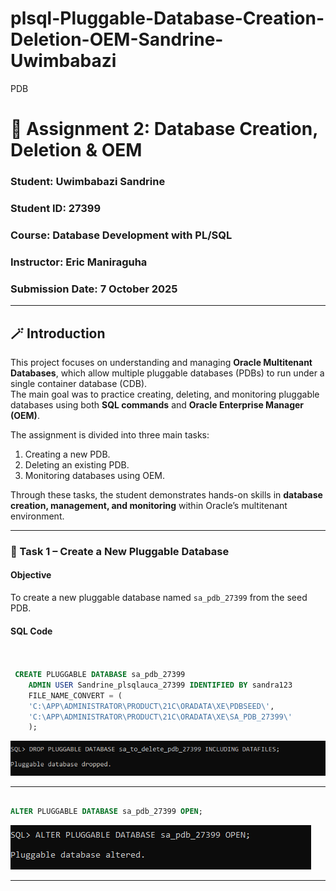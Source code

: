 # plsql-Pluggable-Database-Creation-Deletion-OEM-Sandrine-Uwimbabazi
PDB
# 🧩 Assignment 2: Database Creation, Deletion & OEM

### Student: Uwimbabazi Sandrine  
### Student ID: 27399  
### Course: Database Development with PL/SQL 
### Instructor: Eric Maniraguha  
### Submission Date: 7 October 2025  

---

## 🪄 Introduction

This project focuses on understanding and managing **Oracle Multitenant Databases**, which allow multiple pluggable databases (PDBs) to run under a single container database (CDB).  
The main goal was to practice creating, deleting, and monitoring pluggable databases using both **SQL commands** and **Oracle Enterprise Manager (OEM)**.  

The assignment is divided into three main tasks:
1. Creating a new PDB.  
2. Deleting an existing PDB.  
3. Monitoring databases using OEM.  

Through these tasks, the student demonstrates hands-on skills in **database creation, management, and monitoring** within Oracle’s multitenant environment.

---


### 🧠 Task 1 – Create a New Pluggable Database

#### Objective  
To create a new pluggable database named `sa_pdb_27399` from the seed PDB.

#### SQL Code
```sql


 CREATE PLUGGABLE DATABASE sa_pdb_27399
    ADMIN USER Sandrine_plsqlauca_27399 IDENTIFIED BY sandra123
    FILE_NAME_CONVERT = (
    'C:\APP\ADMINISTRATOR\PRODUCT\21C\ORADATA\XE\PDBSEED\',
    'C:\APP\ADMINISTRATOR\PRODUCT\21C\ORADATA\XE\SA_PDB_27399\'
    );
```
![create PDB](https://github.com/sandra2303/plsql-Pluggable-Database-Creation-Deletion-OEM-Sandrine-Uwimbabazi/blob/main/screenshots/drop%20pdb.PNG)

---

```sql

ALTER PLUGGABLE DATABASE sa_pdb_27399 OPEN;
```
![alter open](https://github.com/sandra2303/plsql-Pluggable-Database-Creation-Deletion-OEM-Sandrine-Uwimbabazi/blob/main/screenshots/alter%20open.PNG)

---

